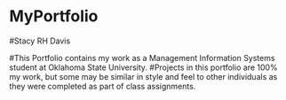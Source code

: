 # MyPortfolio
#Stacy RH Davis

#This Portfolio contains my work as a Management Information Systems student at Oklahoma State University. 
#Projects in this portfolio are 100% my work, but some may be similar in style and feel to other individuals as they were completed as part of class assignments.
